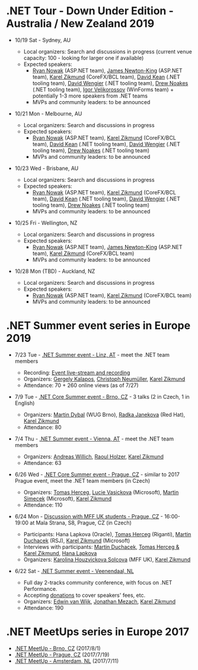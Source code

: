 # .NET Tour - Down Under Edition - Australia / New Zealand 2019

- 10/19 Sat - Sydney, AU
    - Local organizers: Search and discussions in progress (current venue capacity: 100 - looking for larger one if available)
    - Expected speakers:
        - [Ryan Nowak](https://twitter.com/aVerySpicyBoi) (ASP.NET team), [James Newton-King](https://twitter.com/JamesNK) (ASP.NET team), [Karel Zikmund](https://twitter.com/ziki_cz) (CoreFX/BCL team), [David Kean](https://twitter.com/davkean) (.NET tooling team), [David Wengier](https://twitter.com/davidwengier) (.NET tooling team), [Drew Noakes](https://twitter.com/drewnoakes) (.NET tooling team), [Igor Velikorossov](https://twitter.com/IgorRussKie) (WinForms team) + potentially 1-3 more speakers from .NET teams
        - MVPs and community leaders: to be announced

- 10/21 Mon - Melbourne, AU
    - Local organizers: Search and discussions in progress
    - Expected speakers:
        - [Ryan Nowak](https://twitter.com/aVerySpicyBoi) (ASP.NET team), [Karel Zikmund](https://twitter.com/ziki_cz) (CoreFX/BCL team), [David Kean](https://twitter.com/davkean) (.NET tooling team), [David Wengier](https://twitter.com/davidwengier) (.NET tooling team), [Drew Noakes](https://twitter.com/drewnoakes) (.NET tooling team)
        - MVPs and community leaders: to be announced

- 10/23 Wed - Brisbane, AU
    - Local organizers: Search and discussions in progress
    - Expected speakers:
        - [Ryan Nowak](https://twitter.com/aVerySpicyBoi) (ASP.NET team), [Karel Zikmund](https://twitter.com/ziki_cz) (CoreFX/BCL team), [David Kean](https://twitter.com/davkean) (.NET tooling team), [David Wengier](https://twitter.com/davidwengier) (.NET tooling team), [Drew Noakes](https://twitter.com/drewnoakes) (.NET tooling team)
        - MVPs and community leaders: to be announced

- 10/25 Fri - Wellington, NZ
    - Local organizers: Search and discussions in progress
    - Expected speakers:
        - [Ryan Nowak](https://twitter.com/aVerySpicyBoi) (ASP.NET team), [James Newton-King](https://twitter.com/JamesNK) (ASP.NET team), [Karel Zikmund](https://twitter.com/ziki_cz) (CoreFX/BCL team)
        - MVPs and community leaders: to be announced

- 10/28 Mon (TBD) - Auckland, NZ
    - Local organizers: Search and discussions in progress
    - Expected speakers:
        - [Ryan Nowak](https://twitter.com/aVerySpicyBoi) (ASP.NET team), [Karel Zikmund](https://twitter.com/ziki_cz) (CoreFX/BCL team)
        - MVPs and community leaders: to be announced

# .NET Summer event series in Europe 2019

- 7/23 Tue - [.NET Summer event - Linz, AT](https://www.meetup.com/NET-Stammtisch-Linz/events/261637908/) - meet the .NET team members
    - Recording: [Event live-stream and recording](https://www.youtube.com/watch?v=tlszvLLMc4Q)
    - Organizers: [Gergely Kalapos](https://twitter.com/gregkalapos), [Christoph Neumüller](https://twitter.com/discostu105), [Karel Zikmund](https://twitter.com/ziki_cz)
    - Attendance: 70 + 260 online views (as of 7/27)

- 7/9 Tue - [.NET Core Summer event - Brno, CZ](https://www.wug.cz/brno/akce/1152--NET-Core-Summer-Event) - 3 talks (2 in Czech, 1 in English)
    - Organizers: [Martin Dybal](https://twitter.com/Martin_Dybal) (WUG Brno), [Radka Janekova](https://twitter.com/RheaAyase) (Red Hat), [Karel Zikmund](https://twitter.com/ziki_cz)
    - Attendance: 80

- 7/4 Thu - [.NET Summer event - Vienna, AT](https://www.meetup.com/dotnet-austria/events/262250140/) - meet the .NET team members
    - Organizers: [Andreas Willich](https://twitter.com/SabotageAndi), [Raoul Holzer](https://twitter.com/RaoulHolzer), [Karel Zikmund](https://twitter.com/ziki_cz)
    - Attendance: 63

- 6/26 Wed - [.NET Core Summer event - Prague, CZ](https://corestart3.updatedays.cz) - similar to 2017 Prague event, meet the .NET team members (in Czech)
    - Organizers: [Tomas Herceg](https://twitter.com/hercegtomas), [Lucie Vasickova](https://twitter.com/lulucieva) (Microsoft), [Martin Simecek](https://twitter.com/deeedx) (Microsoft), [Karel Zikmund](https://twitter.com/ziki_cz)
    - Attendance: 110

- 6/24 Mon - [Discussion with MFF UK students - Prague, CZ](https://opmk.mff.cuni.cz/wiki/studenti/kurzy#setkani_s_absolventy_informatickych_oboru) - 16:00-19:00 at Mala Strana, S8, Prague, CZ (in Czech)
    - Participants: Hana Lapkova (Oracle), [Tomas Herceg](https://twitter.com/hercegtomas) (Riganti), [Martin Duchacek](https://twitter.com/MDuchacek) (RSJ), [Karel Zikmund](https://twitter.com/ziki_cz) (Microsoft)
    - Interviews with participants: [Martin Duchacek](https://www.matfyz.cz/clanky/1361-setkani-s-absolventy-martin-duchacek), [Tomas Herceg & Karel Zikmund](https://www.matfyz.cz/clanky/1360-setkani-s-absolventy-karel-zikmund-a-tomas-herceg), [Hana Lapkova](https://www.matfyz.cz/clanky/1366-setkani-s-absolventy-hana-lapkova)
    - Organizers: [Karolina Houzvickova Solcova](https://www.mff.cuni.cz/cs/fakulta/organizacni-struktura/lide?hdl=3951) (MFF UK), [Karel Zikmund](https://twitter.com/ziki_cz)

- 6/22 Sat - [.NET Summer event - Veenendaal, NL](https://www.dncse.nl)
    - Full day 2-tracks community conference, with focus on .NET Performance.
    - Accepting [donations](https://opencollective.com/net-core-summer-event-netherlands/events/net-core-summer-event-2019-39269ev) to cover speakers' fees, etc.
    - Organizers: [Edwin van Wijk](https://twitter.com/evanwijk), [Jonathan Mezach](https://twitter.com/jmezach), [Karel Zikmund](https://twitter.com/ziki_cz)
    - Attendance: 190


# .NET MeetUps series in Europe 2017

- [.NET MeetUp - Brno, CZ](/events/2017-08-01_dotNetMeetUp_Brno) (2017/8/1)
- [.NET MeetUp - Prague, CZ](/events/2017-07-19_dotNetMeetUp_Prague) (2017/7/19)
- [.NET MeetUp - Amsterdam, NL](/events/2017-07-11_dotNetMeetUp_Amsterdam) (2017/7/11)
